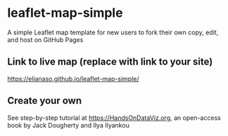 # leaflet-map-simple
A simple Leaflet map template for new users to fork their own copy, edit, and host on GitHub Pages

## Link to live map (replace with link to your site)
https://elianaso.github.io/leaflet-map-simple/

## Create your own
See step-by-step tutorial at https://HandsOnDataViz.org, an open-access book by Jack Dougherty and Ilya Ilyankou

